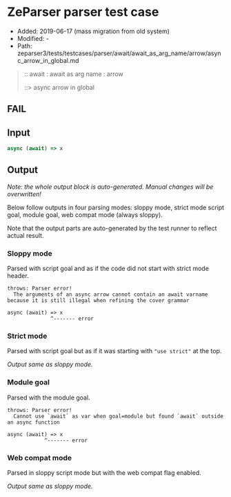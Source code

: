 # ZeParser parser test case

- Added: 2019-06-17 (mass migration from old system)
- Modified: -
- Path: zeparser3/tests/testcases/parser/await/await_as_arg_name/arrow/async_arrow_in_global.md

> :: await : await as arg name : arrow
>
> ::> async arrow in global

## FAIL

## Input

`````js
async (await) => x
`````

## Output

_Note: the whole output block is auto-generated. Manual changes will be overwritten!_

Below follow outputs in four parsing modes: sloppy mode, strict mode script goal, module goal, web compat mode (always sloppy).

Note that the output parts are auto-generated by the test runner to reflect actual result.

### Sloppy mode

Parsed with script goal and as if the code did not start with strict mode header.

`````
throws: Parser error!
  The arguments of an async arrow cannot contain an await varname because it is still illegal when refining the cover grammar

async (await) => x
              ^------- error
`````

### Strict mode

Parsed with script goal but as if it was starting with `"use strict"` at the top.

_Output same as sloppy mode._

### Module goal

Parsed with the module goal.

`````
throws: Parser error!
  Cannot use `await` as var when goal=module but found `await` outside an async function

async (await) => x
            ^------- error
`````


### Web compat mode

Parsed in sloppy script mode but with the web compat flag enabled.

_Output same as sloppy mode._
